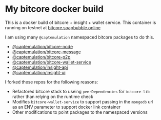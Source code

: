 # My bitcore docker build

This is a docker build of bitcore + insight + wallet service.  This container is running on testnet at [bitcore.soapbubble.online](https://bitcore.soapbubble.online)

I am using many `@captemulation` namespaced bitcore packages to do this.

 - [@captemulation/bitcore-node](https://github.com/CaptEmulation/bitcore-node)
 - [@captemulation/bitcore-message](https://github.com/CaptEmulation/bitcore-message)
 - [@captemulation/bitcore-p2p](https://github.com/CaptEmulation/bitcore-p2p)
 - [@captemulation/bitcore-wallet-service](https://github.com/CaptEmulation/bitcore-wallet-service)
 - [@captemulation/insight-api](https://github.com/CaptEmulation/insight-api)
 - [@captemulation/insight-ui](https://github.com/CaptEmulation/insight-ui)

 I forked these repos for the following reasons:

  - Refactored bitcore stack to useing `peerDependencies` for `bitcore-lib` rather than relying on the runtime check
  - Modifies `bitcore-wallet-service` to support passing in the `mongodb` url as an ENV parameter to support docker link container
  - Other modifications to point packages to the namespaced versions
  
